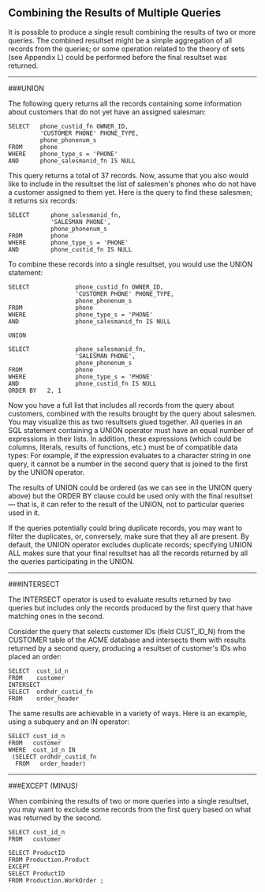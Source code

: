 Combining the Results of Multiple Queries
---

It is possible to produce a single result combining the results of two or more queries. The combined resultset might be a simple aggregation of all records from the queries; or some operation related to the theory of sets (see Appendix L) could be performed before the final resultset was returned.

---

###UNION

The following query returns all the records containing some information about customers that do not yet have an assigned salesman:

```
SELECT   phone_custid_fn OWNER_ID,
         'CUSTOMER PHONE' PHONE_TYPE,
         phone_phonenum_s
FROM     phone
WHERE    phone_type_s = 'PHONE'
AND      phone_salesmanid_fn IS NULL
```

This query returns a total of 37 records. Now, assume that you also would like to include in the resultset the list of salesmen's phones who do not have a customer assigned to them yet. Here is the query to find these salesmen; it returns six records:

```
SELECT      phone_salesmanid_fn,
            'SALESMAN PHONE',
            phone_phonenum_s
FROM        phone
WHERE       phone_type_s = 'PHONE'
AND         phone_custid_fn IS NULL
```

To combine these records into a single resultset, you would use the UNION statement: 

```
SELECT             phone_custid_fn OWNER_ID,
                   'CUSTOMER PHONE' PHONE_TYPE,
                   phone_phonenum_s
FROM               phone
WHERE              phone_type_s = 'PHONE'
AND                phone_salesmanid_fn IS NULL

UNION

SELECT             phone_salesmanid_fn,
                   'SALESMAN PHONE',
                   phone_phonenum_s
FROM               phone
WHERE              phone_type_s = 'PHONE'
AND                phone_custid_fn IS NULL
ORDER BY   2, 1
```

Now you have a full list that includes all records from the query about customers, combined with the results brought by the query about salesmen. You may visualize this as two resultsets glued together. All queries in an SQL statement containing a UNION operator must have an equal number of expressions in their lists. In addition, these expressions (which could be columns, literals, results of functions, etc.) must be of compatible data types: For example, if the expression evaluates to a character string in one query, it cannot be a number in the second query that is joined to the first by the UNION operator.

The results of UNION could be ordered (as we can see in the UNION query above) but the ORDER BY clause could be used only with the final resultset — that is, it can refer to the result of the UNION, not to particular queries used in it.

If the queries potentially could bring duplicate records, you may want to filter the duplicates, or, conversely, make sure that they all are present. By default, the UNION operator excludes duplicate records; specifying UNION ALL makes sure that your final resultset has all the records returned by all the queries participating in the UNION.

---

###INTERSECT

The INTERSECT operator is used to evaluate results returned by two queries but includes only the records produced by the first query that have matching ones in the second.

Consider the query that selects customer IDs (field CUST_ID_N) from the CUSTOMER table of the ACME database and intersects them with results returned by a second query, producing a resultset of customer's IDs who placed an order: 

```
SELECT  cust_id_n
FROM    customer
INTERSECT
SELECT  ordhdr_custid_fn 
FROM    order_header
```

The same results are achievable in a variety of ways. Here is an example, using a subquery and an IN operator: 

```
SELECT cust_id_n
FROM   customer
WHERE  cust_id_n IN
 (SELECT ordhdr_custid_fn
  FROM   order_header)
```

---

###EXCEPT (MINUS)

When combining the results of two or more queries into a single resultset, you may want to exclude some records from the first query based on what was returned by the second.

```
SELECT cust_id_n
FROM   customer
```

```
SELECT ProductID   
FROM Production.Product  
EXCEPT  
SELECT ProductID   
FROM Production.WorkOrder ;  
```
